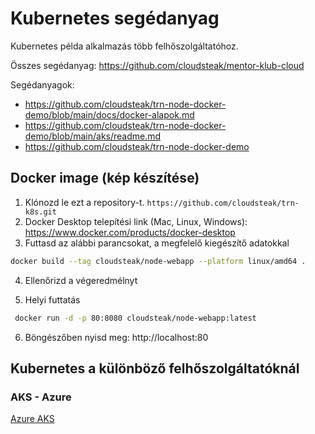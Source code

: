 # Kubernetes segédanyag

Kubernetes példa alkalmazás több felhőszolgáltatóhoz.

Összes segédanyag: https://github.com/cloudsteak/mentor-klub-cloud

Segédanyagok:

- https://github.com/cloudsteak/trn-node-docker-demo/blob/main/docs/docker-alapok.md
- https://github.com/cloudsteak/trn-node-docker-demo/blob/main/aks/readme.md
- https://github.com/cloudsteak/trn-node-docker-demo


## Docker image (kép készítése)

1. Klónozd le ezt a repository-t. `https://github.com/cloudsteak/trn-k8s.git`
2. Docker Desktop telepítési link (Mac, Linux, Windows): https://www.docker.com/products/docker-desktop
3. Futtasd az alábbi parancsokat, a megfelelő kiegészítő adatokkal

```bash
docker build --tag cloudsteak/node-webapp --platform linux/amd64 .
```

4. Ellenőrizd a végeredmélnyt

5. Helyi futtatás
```bash
 docker run -d -p 80:8080 cloudsteak/node-webapp:latest 
```

6. Böngészőben nyisd meg: http://localhost:80



## Kubernetes a különböző felhőszolgáltatóknál

### AKS - Azure

[Azure AKS](./aks/readme.md)
